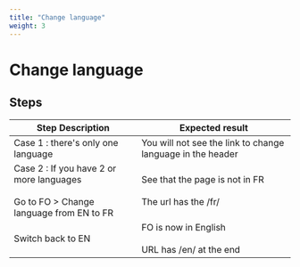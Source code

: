 ```yaml
---
title: "Change language"
weight: 3
---
```


# Change language
## Steps
| Step Description | Expected result |
| ----- | ----- |
| Case 1 : there's only one language | You will not see the link to change language in the header |
| Case 2 : If you have 2 or more languages<br><br>Go to FO > Change language from EN to FR | See that the page is not in FR<br><br>The url has the /fr/ |
| Switch back to EN | FO is now in English<br><br>URL has /en/ at the end |
